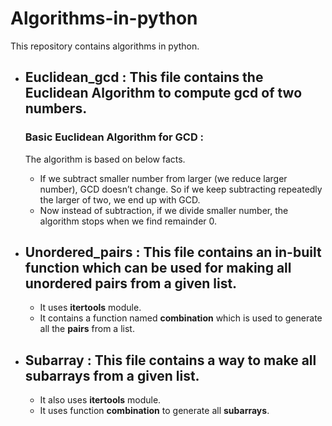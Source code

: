 # Algorithms-in-python
This repository contains algorithms in python.

- ## **Euclidean_gcd** : This file contains the  **Euclidean** **Algorithm** to compute **gcd** of two numbers.  

  ### Basic Euclidean Algorithm for GCD :
  The algorithm is based on below facts.

     - If we subtract smaller number from larger (we reduce larger number), GCD doesn’t change. So if we keep subtracting repeatedly the larger of two, we end up with GCD.  
     - Now instead of subtraction, if we divide smaller number, the algorithm stops when we find remainder 0.


- ## **Unordered_pairs** : This file contains an in-built function which can be used for making all unordered pairs from a given list.    

   - It uses **itertools** module.
   - It contains a function named **combination** which is used to generate all the **pairs** from a list.  
   
  
 - ## Subarray : This file contains a way to make all subarrays from a given list.  
 
   - It also uses **itertools** module.  
   - It uses function **combination** to generate all **subarrays**.  
